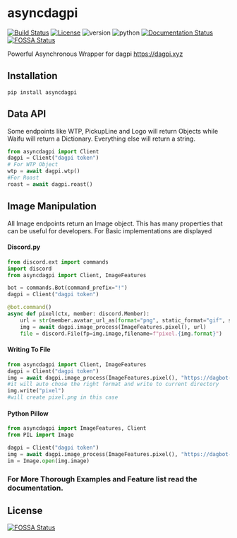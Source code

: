 # asyncdagpi

[![Build Status](https://travis-ci.com/Daggy1234/asyncdagpi.svg?branch=master)](https://travis-ci.com/Daggy1234/asyncdagpi) [![License](https://img.shields.io/github/license/daggy1234/asyncdagpi)](https://mit-license.org/) ![version](https://img.shields.io/pypi/v/asyncdagpi) ![python](https://img.shields.io/pypi/pyversions/asyncdagpi) [![Documentation Status](https://readthedocs.org/projects/asyncdagpi/badge/?version=latest)](https://asyncdagpi.readthedocs.io/en/latest/?badge=latest)[![FOSSA Status](https://app.fossa.com/api/projects/git%2Bgithub.com%2FDaggy1234%2Fasyncdagpi.svg?type=shield)](https://app.fossa.com/projects/git%2Bgithub.com%2FDaggy1234%2Fasyncdagpi?ref=badge_shield)


Powerful Asynchronous Wrapper for dagpi https://dagpi.xyz

Installation
----

```shell script
pip install asyncdagpi
```

Data API
---

Some endpoints like WTP, PickupLine and Logo will return Objects while Waifu will return a Dictionary. Everything else will return a string.
```python
from asyncdagpi import Client
dagpi = Client("dagpi token")
# For WTP Object
wtp = await dagpi.wtp()
#For Roast
roast = await dagpi.roast()
```

Image Manipulation
---
All Image endpoints return an Image object. This has many properties that can be useful for developers. For Basic implementations are displayed

#### Discord.py

```python
from discord.ext import commands
import discord
from asyncdagpi import Client, ImageFeatures

bot = commands.Bot(command_prefix="!")
dagpi = Client("dagpi token")

@bot.command()
async def pixel(ctx, member: discord.Member):
    url = str(member.avatar_url_as(format="png", static_format="gif", size=1024))
    img = await dagpi.image_process(ImageFeatures.pixel(), url)
    file = discord.File(fp=img.image,filename=f"pixel.{img.format}")

```

#### Writing To File

```python
from asyncdagpi import Client, ImageFeatures
dagpi = Client("dagpi token")
img = await dagpi.image_process(ImageFeatures.pixel(), "https://dagbot-is.the-be.st/logo.png")
#it will auto chose the right format and write to current directory
img.write("pixel")
#will create pixel.png in this case
```
#### Python Pillow
```python
from asyncdagpi import ImageFeatures, Client
from PIL import Image

dagpi = Client("dagpi token")
img = await dagpi.image_process(ImageFeatures.pixel(), "https://dagbot-is.the-be.st/logo.png")
im = Image.open(img.image)
```


### For More Thorough Examples and Feature list read the documentation.



## License
[![FOSSA Status](https://app.fossa.com/api/projects/git%2Bgithub.com%2FDaggy1234%2Fasyncdagpi.svg?type=large)](https://app.fossa.com/projects/git%2Bgithub.com%2FDaggy1234%2Fasyncdagpi?ref=badge_large)